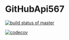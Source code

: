 # GitHubApi567
[![build status of master](https://travis-ci.org/kxue4/GitHubApi567.svg?branch=master)](https://travis-ci.org/kxue4/GitHubApi567)

[![codecov](https://codecov.io/gh/kxue4/GitHubApi567/master/code-coverage/graph/badge.svg)](https://codecov.io/gh/kxue4/GitHubApi567)
